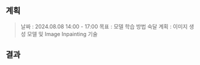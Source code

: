 
## 계획

> 날짜 : 2024.08.08 14:00 - 17:00
> 목표 : 모델 학습 방법 숙달
> 계획 : 이미지 생성 모델 및 Image Inpainting 기술

## 결과
